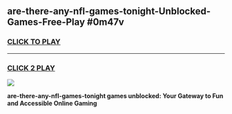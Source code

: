 
## are-there-any-nfl-games-tonight-Unblocked-Games-Free-Play #0m47v
<h3>
<a href="https://us.freeplayer.one?title=are-there-any-nfl-games-tonight&ref=9M">CLICK TO PLAY</a></h3>
<hr>

<h3>
<a href="https://us.freeplayer.one?title=are-there-any-nfl-games-tonight&ref=9M">CLICK 2 PLAY</a>
  
</h3>

<a href="https://us.freeplayer.one?title=are-there-any-nfl-games-tonight&ref=9M"><img src="https://clearcache.store/games.png"></a>


**are-there-any-nfl-games-tonight games unblocked: Your Gateway to Fun and Accessible Online Gaming**
